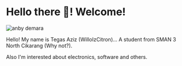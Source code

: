 # **Hello there 👋! Welcome!**

![anby demara](https://github.com/user-attachments/assets/196f83ee-eb88-4a15-9866-4e362ca68f8b)

Hello! My name is Tegas Aziz (WilloIzCitron)... A student from SMAN 3 North Cikarang (Why not?). 

Also I'm interested about electronics, software and others.
